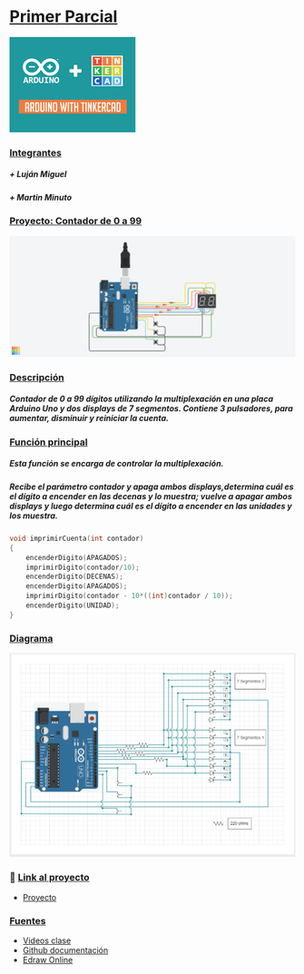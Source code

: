 # [Primer Parcial]()

![Imagen portada](img\Arduino.png)

### [Integrantes]()
##### + Luján Miguel
##### + Martin Minuto
  
### [Proyecto: Contador de 0 a 99]()
![Imagen Proyecto](img\ContadorDe0a99.png)

### [Descripción]()
##### Contador de 0 a 99 dígitos utilizando la multiplexación en una placa Arduino Uno y dos displays de 7 segmentos. Contiene 3 pulsadores, para aumentar, disminuir y reiniciar la cuenta. 

### [Función principal]()
##### Esta función se encarga de controlar la multiplexación.
##### Recibe el parámetro contador y apaga ambos displays,determina cuál es el dígito a encender  en las decenas y lo muestra; vuelve a apagar ambos displays y luego determina cuál es el dígito a encender en las unidades y los muestra.


```C++
void imprimirCuenta(int contador)
{
    encenderDigito(APAGADOS);
    imprimirDigito(contador/10);
    encenderDigito(DECENAS);
    encenderDigito(APAGADOS);
    imprimirDigito(contador - 10*((int)contador / 10));
    encenderDigito(UNIDAD);
}
```
### [Diagrama]()

![Diagrama proyecto](img\Diagrama.png)


### :eyes: [Link al proyecto]()
+ [Proyecto](https://www.tinkercad.com/things/3eCkR0PgxvF)
  
### [Fuentes]()
+ [Videos clase](https://www.youtube.com/playlist?list=PL7LaR6_A2-E11BQXtypHMgWrSR-XOCeyD)
+ [Github documentación](https://docs.github.com/es/get-started/writing-on-github/getting-started-with-writing-and-formatting-on-github/basic-writing-and-formatting-syntax)
+ [Edraw Online](https://www.edrawmax.com/online/share.html?code=fb7e017c63a511ee8e0f0a54be41f961)
